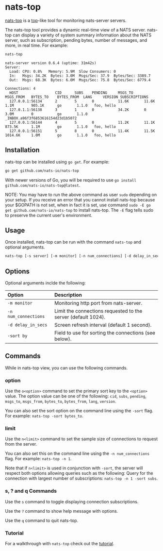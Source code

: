 # nats-top

[nats-top](https://github.com/nats-io/nats-top) is a [top](http://man7.org/linux/man-pages/man1/top.1.html)-like tool for monitoring nats-server servers.

The nats-top tool provides a dynamic real-time view of a NATS server. nats-top can display a variety of system summary information about the NATS server, such as subscription, pending bytes, number of messages, and more, in real time. For example:

```bash
nats-top
```
```text
nats-server version 0.6.4 (uptime: 31m42s)
Server:
  Load: CPU: 0.8%   Memory: 5.9M  Slow Consumers: 0
  In:   Msgs: 34.2K  Bytes: 3.0M  Msgs/Sec: 37.9  Bytes/Sec: 3389.7
  Out:  Msgs: 68.3K  Bytes: 6.0M  Msgs/Sec: 75.8  Bytes/Sec: 6779.4

Connections: 4
  HOST                 CID      SUBS    PENDING     MSGS_TO     MSGS_FROM   BYTES_TO    BYTES_FROM  LANG     VERSION SUBSCRIPTIONS
  127.0.0.1:56134      2        5       0           11.6K       11.6K       1.1M        905.1K      go       1.1.0   foo, hello
  127.0.1.1:56138      3        1       0           34.2K       0           3.0M        0           go       1.1.0    _INBOX.a96f3f6853616154d23d1b5072
  127.0.0.1:56144      4        5       0           11.2K       11.1K       873.5K      1.1M        go       1.1.0   foo, hello
  127.0.0.1:56151      5        8       0           11.4K       11.5K       1014.6K     1.0M        go       1.1.0   foo, hello
```

## Installation

nats-top can be installed using `go get`. For example:

```bash
go get github.com/nats-io/nats-top
```

With newer versions of Go, you will be required to use `go install github.com/nats-io/nats-top@latest`.

NOTE: You may have to run the above command as user `sudo` depending on your setup. If you receive an error that you cannot install nats-top because your $GOPATH is not set, when in fact it is set, use command `sudo -E go get github.com/nats-io/nats-top` to install nats-top. The `-E` flag tells sudo to preserve the current user's environment.

## Usage

Once installed, nats-top can be run with the command `nats-top` and optional arguments.

```bash
nats-top [-s server] [-m monitor] [-n num_connections] [-d delay_in_secs] [-sort by]
```

## Options

Optional arguments inclde the following:

| Option | Description |
| :--- | :--- |
| `-m monitor` | Monitoring http port from nats-server. |
| `-n num_connections` | Limit the connections requested to the server \(default 1024\). |
| `-d delay_in_secs` | Screen refresh interval \(default 1 second\). |
| `-sort by` | Field to use for sorting the connections \(see below\). |

## Commands

While in nats-top view, you can use the following commands.

### option

Use the `o<option>` command to set the primary sort key to the `<option>` value. The option value can be one of the following: `cid`, `subs`, `pending`, `msgs_to`, `msgs_from`, `bytes_to`, `bytes_from`, `lang`, `version`.

You can also set the sort option on the command line using the `-sort` flag. For example: `nats-top -sort bytes_to`.

### limit

Use the `n<limit>` command to set the sample size of connections to request from the server.

You can also set this on the command line using the `-n num_connections` flag. For example: `nats-top -n 1`.

Note that if `n<limit>` is used in conjunction with `-sort`, the server will respect both options allowing queries such as the following: Query for the connection with largest number of subscriptions: `nats-top -n 1 -sort subs`.

### s, ? and q Commands

Use the `s` command to toggle displaying connection subscriptions.

Use the `?` command to show help message with options.

Use the `q` command to quit nats-top.

### Tutorial

For a walkthrough with `nats-top` check out the [tutorial](nats-top-tutorial.md).

